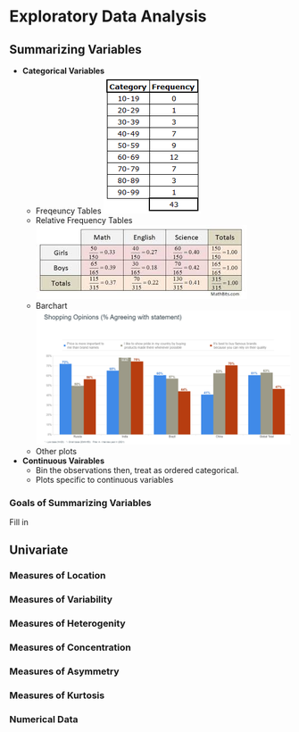 # Exploratory Data Analysis


## Summarizing Variables
- **Categorical Variables**
  - Freqeuncy Tables
![alt text](image.png)
  - Relative Frequency Tables
![alt text](image-1.png)
  - Barchart
![alt text](image-2.png)
  - Other plots
- **Continuous Vairables**
  - Bin the observations then, treat as ordered categorical.
  - Plots specific to continuous variables

### Goals of Summarizing Variables
Fill in

## Univariate
### Measures of Location
### Measures of Variability
### Measures of Heterogenity
### Measures of Concentration
### Measures of Asymmetry
### Measures of Kurtosis

### Numerical Data